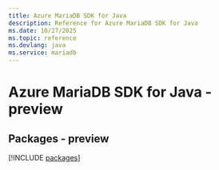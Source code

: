 ```yaml
---
title: Azure MariaDB SDK for Java
description: Reference for Azure MariaDB SDK for Java
ms.date: 10/27/2025
ms.topic: reference
ms.devlang: java
ms.service: mariadb
---
```

# Azure MariaDB SDK for Java - preview
## Packages - preview
[!INCLUDE [packages](mariadb-index.md)]